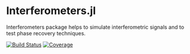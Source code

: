 # Interferometers.jl

Interferometers package helps to simulate interferometric signals and to test phase recovery techniques.

[![Build Status](https://travis-ci.com/gabriellnuness/Interferometers.jl.svg?branch=master)](https://travis-ci.com/gabriellnuness/Interferometers.jl)
[![Coverage](https://codecov.io/gh/gabriellnuness/Interferometers.jl/branch/master/graph/badge.svg)](https://codecov.io/gh/gabriellnuness/Interferometers.jl)
